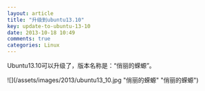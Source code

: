 ```yaml
---
layout: article
title: "升级到ubuntu13.10"
key: update-to-ubuntu-13-10
date: 2013-10-18 10:49
comments: true
categories: Linux
---
```


  Ubuntu13.10可以升级了，版本名称是：“俏丽的蝾螈”。

![](/assets/images/2013/ubuntu13_10.jpg "俏丽的蝾螈" "俏丽的蝾螈")
